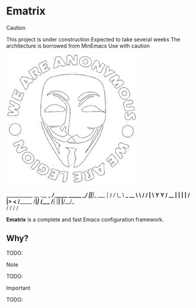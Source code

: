 # Ematrix
> [!CAUTION]
> This project is under construction
> Expected to take several weeks
> The architecture is borrowed from MinEmacs
> Use with caution

![Ematrix_banner](/assets/images/anonymous.png)

___________               __         .__
\_   _____/ _____ _____ _/  |________|__|__  ___
 |    __)_ /     \\__  \\   __\_  __ \  \  \/  /
 |        \  Y Y  \/ __ \|  |  |  | \/  |>    <
/_______  /__|_|  (____  /__|  |__|  |__/__/\_ \
        \/      \/     \/                     \/

**Ematrix** is a complete and fast Emacs configuration framework.

## Why?
TODO:



> [!NOTE]
> TODO:


> [!IMPORTANT]
> TODO:
